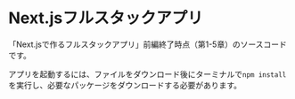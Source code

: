 # Next.jsフルスタックアプリ

「Next.jsで作るフルスタックアプリ」前編終了時点（第1-5章）のソースコードです。

アプリを起動するには、ファイルをダウンロード後にターミナルで`npm install`を実行し、必要なパッケージをダウンロードする必要があります。
